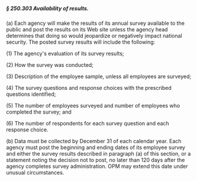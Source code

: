 ##### § 250.303 Availability of results. #####

(a) Each agency will make the results of its annual survey available to the public and post the results on its Web site unless the agency head determines that doing so would jeopardize or negatively impact national security. The posted survey results will include the following:

(1) The agency's evaluation of its survey results;

(2) How the survey was conducted;

(3) Description of the employee sample, unless all employees are surveyed;

(4) The survey questions and response choices with the prescribed questions identified;

(5) The number of employees surveyed and number of employees who completed the survey; and

(6) The number of respondents for each survey question and each response choice.

(b) Data must be collected by December 31 of each calendar year. Each agency must post the beginning and ending dates of its employee survey and either the survey results described in paragraph (a) of this section, or a statement noting the decision not to post, no later than 120 days after the agency completes survey administration. OPM may extend this date under unusual circumstances.